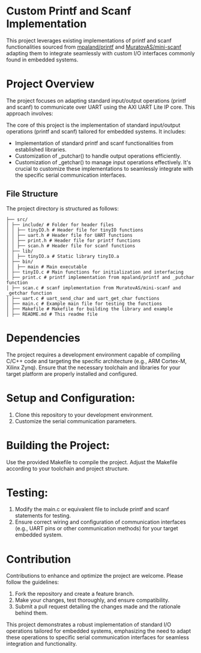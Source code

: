 # Custom Printf and Scanf Implementation
This project leverages existing implementations of printf and scanf functionalities sourced from [mpaland/printf](https://github.com/mpaland/printf/tree/master)
 and [MuratovAS/mini-scanf](https://github.com/MuratovAS/mini-scanf) adapting them to integrate seamlessly with custom I/O interfaces commonly found in embedded systems.

# Project Overview
The project focuses on adapting standard input/output operations (printf and scanf) to communicate over UART using the AXI UART Lite IP core. This approach involves:

The core of this project is the implementation of standard input/output operations (printf and scanf) tailored for embedded systems. It includes:
- Implementation of standard printf and scanf functionalities from established libraries.
- Customization of _putchar() to handle output operations efficiently.
- Customization of _getchar() to manage input operations effectively.
It's crucial to customize these implementations to seamlessly integrate with the specific serial communication interfaces.

## File Structure
The project directory is structured as follows:
```plaintext
├── src/
│ ├── include/ # Folder for header files
│ │ ├── tinyIO.h # Header file for tinyIO functions
│ │ ├── uart.h # Header file for UART functions
│ │ ├── print.h # Header file for printf functions
│ │ ├── scan.h # Header file for scanf functions
│ ├── lib/
│ │ ├── tinyIO.a # Static library tinyIO.a
│ ├── bin/
│ │ ├── main # Main executable
│ ├── tinyIO.c # Main functions for initialization and interfacing
│ ├── print.c # printf implementation from mpaland/printf and _putchar function
│ ├── scan.c # scanf implementation from MuratovAS/mini-scanf and _getchar function
│ ├── uart.c # uart_send_char and uart_get_char functions
│ ├── main.c # Example main file for testing the functions
│ ├── Makefile # Makefile for building the library and example
│ ├── README.md # This readme file
```
# Dependencies
The project requires a development environment capable of compiling C/C++ code and targeting the specific architecture (e.g., ARM Cortex-M, Xilinx Zynq).
Ensure that the necessary toolchain and libraries for your target platform are properly installed and configured.

# Setup and Configuration:

1. Clone this repository to your development environment.
2. Customize the serial communication parameters.

# Building the Project:
Use the provided Makefile to compile the project. Adjust the Makefile according to your toolchain and project structure.

# Testing:
1. Modify the main.c or equivalent file to include printf and scanf statements for testing.
2. Ensure correct wiring and configuration of communication interfaces (e.g., UART pins or other communication methods) for your target embedded system.

# Contribution
Contributions to enhance and optimize the project are welcome. Please follow the guidelines:
1. Fork the repository and create a feature branch.
2. Make your changes, test thoroughly, and ensure compatibility.
3. Submit a pull request detailing the changes made and the rationale behind them.

This project demonstrates a robust implementation of standard I/O operations tailored for embedded systems, emphasizing the need to adapt these operations to specific serial communication interfaces for seamless integration and functionality.






 
